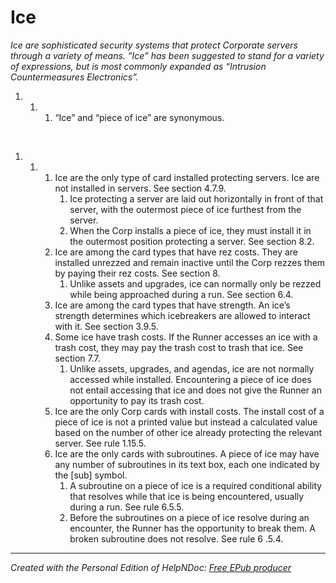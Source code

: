 # Ice

*Ice are sophisticated security systems that protect Corporate servers through a variety of means. “Ice” has been suggested to stand for a variety of expressions, but is most commonly expanded as “Intrusion Countermeasures Electronics”.*

1. &nbsp;
   1. &nbsp;
      1. “Ice” and “piece of ice” are synonymous.

&nbsp;

1. &nbsp;
   1. &nbsp;
      1. Ice are the only type of card installed protecting servers. Ice are not installed in servers. See section 4.7.9.
         1. Ice protecting a server are laid out horizontally in front of that server, with the outermost piece of ice furthest from the server.
         1. When the Corp installs a piece of ice, they must install it in the outermost position protecting a server. See section 8.2.
      1. Ice are among the card types that have rez costs. They are installed unrezzed and remain inactive until the Corp rezzes them by paying their rez costs. See section 8.
         1. Unlike assets and upgrades, ice can normally only be rezzed while being approached during a run. See section 6.4.
      1. Ice are among the card types that have strength. An ice’s strength determines which icebreakers are allowed to interact with it. See section 3.9.5.
      1. Some ice have trash costs. If the Runner accesses an ice with a trash cost, they may pay the trash cost to trash that ice. See section 7.7.
         1. Unlike assets, upgrades, and agendas, ice are not normally accessed while installed. Encountering a piece of ice does not entail accessing that ice and does not give the Runner an opportunity to pay its trash cost.
      1. Ice are the only Corp cards with install costs. The install cost of a piece of ice is not a printed value but instead a calculated value based on the number of other ice already protecting the relevant server. See rule 1.15.5.
      1. Ice are the only cards with subroutines. A piece of ice may have any number of subroutines in its text box, each one indicated by the \[sub\] symbol.
         1. A subroutine on a piece of ice is a required conditional ability that resolves while that ice is being encountered, usually during a run. See rule 6.5.5.
         1. Before the subroutines on a piece of ice resolve during an encounter, the Runner has the opportunity to break them. A broken subroutine does not resolve. See rule 6 .5.4.


***
_Created with the Personal Edition of HelpNDoc: [Free EPub producer](<https://www.helpndoc.com/create-epub-ebooks>)_
